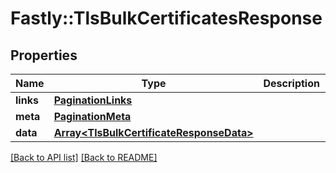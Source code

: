 # Fastly::TlsBulkCertificatesResponse

## Properties

| Name | Type | Description | Notes |
| ---- | ---- | ----------- | ----- |
| **links** | [**PaginationLinks**](PaginationLinks.md) |  | [optional] |
| **meta** | [**PaginationMeta**](PaginationMeta.md) |  | [optional] |
| **data** | [**Array&lt;TlsBulkCertificateResponseData&gt;**](TlsBulkCertificateResponseData.md) |  | [optional] |

[[Back to API list]](../../README.md#endpoints) [[Back to README]](../../README.md)

